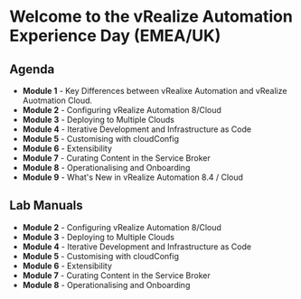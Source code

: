 # Welcome to the vRealize Automation Experience Day (EMEA/UK)

## Agenda

* **Module 1** - Key Differences between vRealixe Automation and vRealize Auotmation Cloud.
* **Module 2** - Configuring vRealize Automation 8/Cloud
* **Module 3** - Deploying to Multiple Clouds
* **Module 4** - Iterative Development and Infrastructure as Code
* **Module 5** - Customising with cloudConfig
* **Module 6** - Extensibility
* **Module 7** - Curating Content in the Service Broker
* **Module 8** - Operationalising and Onboarding
* **Module 9** - What's New in vRealize Automation 8.4 / Cloud

## Lab Manuals

* **Module 2** - Configuring vRealize Automation 8/Cloud
* **Module 3** - Deploying to Multiple Clouds
* **Module 4** - Iterative Development and Infrastructure as Code
* **Module 5** - Customising with cloudConfig
* **Module 6** - Extensibility
* **Module 7** - Curating Content in the Service Broker
* **Module 8** - Operationalising and Onboarding